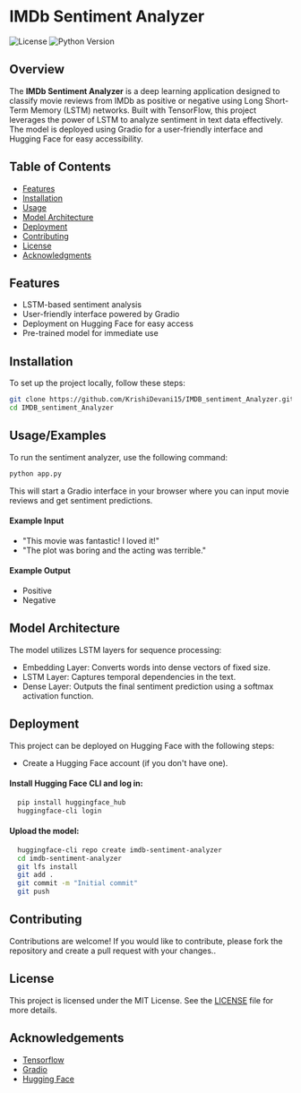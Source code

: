 # IMDb Sentiment Analyzer

![License](https://img.shields.io/badge/license-MIT-green)
![Python Version](https://img.shields.io/badge/python-3.7%2B-blue)

## Overview

The **IMDb Sentiment Analyzer** is a deep learning application designed to classify movie reviews from IMDb as positive or negative using Long Short-Term Memory (LSTM) networks. Built with TensorFlow, this project leverages the power of LSTM to analyze sentiment in text data effectively. The model is deployed using Gradio for a user-friendly interface and Hugging Face for easy accessibility.

## Table of Contents

- [Features](#features)
- [Installation](#installation)
- [Usage](#usage)
- [Model Architecture](#model-architecture)
- [Deployment](#deployment)
- [Contributing](#contributing)
- [License](#license)
- [Acknowledgments](#acknowledgments)

## Features

- LSTM-based sentiment analysis
- User-friendly interface powered by Gradio
- Deployment on Hugging Face for easy access
- Pre-trained model for immediate use


## Installation

To set up the project locally, follow these steps:

```bash
git clone https://github.com/KrishiDevani15/IMDB_sentiment_Analyzer.git
cd IMDB_sentiment_Analyzer
```





## Usage/Examples

To run the sentiment analyzer, use the following command:
```Python
python app.py
```
This will start a Gradio interface in your browser where you can input movie reviews and get sentiment predictions.

#### Example Input
- "This movie was fantastic! I loved it!"
- "The plot was boring and the acting was terrible."

#### Example Output
- Positive
- Negative


## Model Architecture
The model utilizes LSTM layers for sequence processing:

- Embedding Layer: Converts words into dense vectors of fixed size.
- LSTM Layer: Captures temporal dependencies in the text.
- Dense Layer: Outputs the final sentiment prediction using a softmax activation function.
## Deployment

This project can be deployed on Hugging Face with the following steps:

- Create a Hugging Face account (if you don't have one).

#### Install Hugging Face CLI and log in:

```bash
  pip install huggingface_hub
  huggingface-cli login
```

#### Upload the model:

```bash
  huggingface-cli repo create imdb-sentiment-analyzer
  cd imdb-sentiment-analyzer
  git lfs install
  git add .
  git commit -m "Initial commit"
  git push
```


## Contributing

Contributions are welcome! If you would like to contribute, please fork the repository and create a pull request with your changes..


## License

This project is licensed under the MIT License. See the [LICENSE](https://choosealicense.com/licenses/mit/) file for more details.


## Acknowledgements

 - [Tensorflow](https://github.com/tensorflow/tensorflow.git)
 - [Gradio](https://github.com/gradio-app/gradio.git)
 - [Hugging Face](https://github.com/huggingface/huggingface_hub.git)

